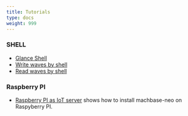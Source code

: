 ```yaml
---
title: Tutorials
type: docs
weight: 999
---
```



### SHELL

- [Glance Shell](./010.shell)
- [Write waves by shell](./010.shell/11.shell-write-waves)
- [Read waves by shell](./010.shell/12.shell-read-waves)

### Raspberry PI

- [Raspberry PI as IoT server](./200.project/200.project-ras-pi-iot-server) shows how to install machbase-neo on Raspyberry PI.
